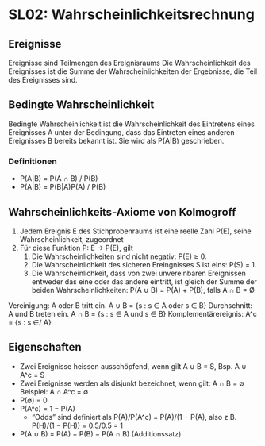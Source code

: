 # SL02: Wahrscheinlichkeitsrechnung
## Ereignisse
Ereignisse sind Teilmengen des Ereignisraums
Die Wahrscheinlichkeit des Ereignisses ist die Summe der Wahrscheinlichkeiten der Ergebnisse, die Teil des Ereignisses sind. 
## Bedingte Wahrscheinlichkeit
Bedingte Wahrscheinlichkeit ist die Wahrscheinlichkeit des Eintretens eines Ereignisses A unter der Bedingung, dass das Eintreten eines anderen Ereignisses B bereits bekannt ist. Sie wird als P(A|B) geschrieben.
### Definitionen
- P(A|B) = P(A ∩ B) / P(B) 
- P(A|B) = P(B|A)P(A) / P(B)
## Wahrscheinlichkeits-Axiome von Kolmogroff
1. Jedem Ereignis E des Stichprobenraums ist eine reelle Zahl P(E), seine Wahrscheinlichkeit, zugeordnet
2. Für diese Funktion P: E -> P(E), gilt
	1. Die Wahrscheinlichkeiten sind nicht negativ:  P(E) ≥ 0.
	2. Die Wahrscheinlichkeit des sicheren Ereingnisses S ist eins:  P(S) = 1.
	3. Die Wahrscheinlichkeit, dass von zwei unvereinbaren Ereignissen entweder das eine oder das andere eintritt, ist gleich der Summe der beiden Wahrscheinlichkeiten: P(A ∪ B) = P(A) + P(B), falls A ∩ B = Ø

Vereinigung: A oder B tritt ein. A ∪ B = {s : s ∈ A oder s ∈ B}
Durchschnitt: A und B treten ein. A ∩ B = {s : s ∈ A und s ∈ B}
Komplementärereignis: A^c = {s : s ∈/ A}

## Eigenschaften
- Zwei Ereignisse heissen ausschöpfend, wenn gilt
A ∪ B = S, Bsp. A ∪ A^c = S
- Zwei Ereignisse werden als disjunkt bezeichnet, wenn gilt:
A ∩ B = ∅ Beispiel: A ∩ A^c = ∅
- P(∅) = 0
- P(A^c) = 1 − P(A)
	- “Odds” sind definiert als P(A)/P(A^c) = P(A)/(1 − P(A), also z.B.
P(H)/(1 − P(H)) = 0.5/0.5 = 1
- P(A ∪ B) = P(A) + P(B) − P(A ∩ B) (Additionssatz)